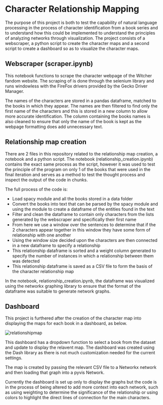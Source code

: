 # Character Relationship Mapping

The purpose of this project is both to test the capability of natural language processing in the process of character identification from a book series and to understand how this could be implemented to understand the principles of analyzing networks through visualization. The project consists of a webscraper, a python script to create the character maps and a second script to create a dashboard so as to visualize the character maps.

## Webscraper (scraper.ipynb)

This notebook functions to scrape the character webpage of the Witcher fandom website. The scraping of is done through the selenium library and runs windowless with the FireFox drivers provided by the Gecko Driver Manager. 

The names of the characters are stored in a pandas dataframe, matched to the books in which they appear. The names are then filtered to find only the first name of the characters and this is stored in a new column to allow more accurate identification. The column containing the books names is also cleaned to ensure that only the name of the book is kept as the webpage formatting does add unnecessary text.

## Relationship map creation
There are 2 files in this repository related to the relationship map creation, a notebook and a python script. The notebook (relationship_creation.ipynb) contains the exact same process as the script, however it was used to test the principle of the program on only 1 of the books that were used in the final iteration and serves as a method to test the thought process and inspect the output of the code in chunks.

The full process of the code is:
- Load spacy module and all the books stored in a data folder
- Convert the books into text that can be parsed by the spacy module and using the module to create a dataframe of the entities found in the text
- Filter and clean the dataframe to contain only characters from the lists generated by the webscraper and specifically their first name
- From here we use a window over the sentences to determine that if the 2 characters appear together in this window they have some form of relationship with one another
- Using the window size decided upon the characters are then connected in a new dataframe to specify a relationship
- This relationship dataframe is sorted and a weight column generated to specify the number of instances in which a relationship between them was detected
- This relationship dataframe is saved as a CSV file to form the basis of the character relationship map

In the notebook, relationship_creation.ipynb, the dataframe was visualized using the networkx graphing library to ensure that the format of the dataframe was suitable to generate network graphs.

## Dashboard

This project is furthered after the creation of the character map into displaying the maps for each book in a dashboard, as below.

![relationshipmap](https://github.com/jontyj23/Character-Relationship-Mapping/assets/140620283/fe98cdb5-e750-488d-a8e9-eed875349eb2)

This dashboard has a dropdown function to select a book from the dataset and update to display the relavent map. The dashboard was created using the Dash library as there is not much customization needed for the current settings.

The map is created by passing the relevant CSV file to a Networkx network and then loading that graph into a pyvis Network.

Currently the dashboard is set up only to display the graphs but the code is in the process of being altered to add more context into each network, such as using weighting to determine the significance of the relationship or using colors to highlight the direct lines of connection for the main characters.
